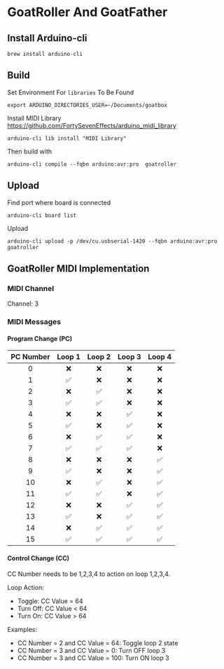 # GoatRoller And GoatFather

## Install Arduino-cli

```
brew install arduino-cli
```

## Build

Set Environment For `libraries` To Be Found

```
export ARDUINO_DIRECTORIES_USER=~/Documents/goatbox
```

Install MIDI Library https://github.com/FortySevenEffects/arduino_midi_library
```
arduino-cli lib install "MIDI Library"
```


Then build with

```
arduino-cli compile --fqbn arduino:avr:pro  goatroller
```

## Upload

Find port where board is connected

```
arduino-cli board list
```

Upload

```
arduino-cli upload -p /dev/cu.usbserial-1420 --fqbn arduino:avr:pro  goatroller
```

## GoatRoller MIDI Implementation


### MIDI Channel

Channel: 3

### MIDI Messages

#### Program Change (PC)

|  PC Number  |  Loop 1  |  Loop 2  |  Loop 3  |   Loop 4 |
|:-----------:|:--------:|:--------:|:--------:|:--------:|
|     0       |    :x:   |    :x:   |    :x:   |    :x:   |
|     1       |    :white_check_mark:    |    :x:   |    :x:   |    :x:   |
|     2       |    :x:   |    :white_check_mark:    |    :x:   |    :x:   |
|     3       |    :white_check_mark:    |    :white_check_mark:    |    :x:   |    :x:   |
|     4       |    :x:   |    :x:   |    :white_check_mark:    |    :x:   |
|     5       |    :white_check_mark:    |    :x:   |    :white_check_mark:    |    :x:   |
|     6       |    :x:   |    :white_check_mark:    |    :white_check_mark:    |    :x:   |
|     7       |    :white_check_mark:    |    :white_check_mark:    |    :white_check_mark:    |    :x:   |
|     8       |    :x:   |    :x:   |    :x:   |    :white_check_mark:    |
|     9       |    :white_check_mark:    |    :x:   |    :x:   |    :white_check_mark:    |
|    10       |    :x:   |    :white_check_mark:    |    :x:   |    :white_check_mark:    |
|    11       |    :white_check_mark:    |    :white_check_mark:    |    :x:   |    :white_check_mark:    |
|    12       |    :x:   |    :x:   |    :white_check_mark:    |    :white_check_mark:    |
|    13       |    :white_check_mark:    |    :x:   |    :white_check_mark:    |    :white_check_mark:    |
|    14       |    :x:   |    :white_check_mark:    |    :white_check_mark:    |    :white_check_mark:    |
|    15       |    :white_check_mark:    |    :white_check_mark:    |    :white_check_mark:    |    :white_check_mark:    |

#### Control Change (CC)

CC Number needs to be 1,2,3,4 to action on loop 1,2,3,4.

Loop Action:
- Toggle: CC Value = 64
- Turn Off: CC Value < 64
- Turn On: CC Value > 64

Examples:
- CC Number = 2 and CC Value = 64: Toggle loop 2 state
- CC Number = 3 and CC Value = 0: Turn OFF loop 3
- CC Number = 3 and CC Value = 100: Turn ON loop 3
